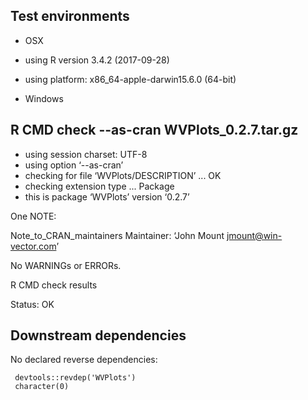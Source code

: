 
## Test environments

  * OSX
  * using R version 3.4.2 (2017-09-28)
  * using platform: x86_64-apple-darwin15.6.0 (64-bit)
 
  * Windows

## R CMD check --as-cran WVPlots_0.2.7.tar.gz

  * using session charset: UTF-8
  * using option ‘--as-cran’
  * checking for file ‘WVPlots/DESCRIPTION’ ... OK
  * checking extension type ... Package
  * this is package ‘WVPlots’ version ‘0.2.7’



One NOTE:

 Note_to_CRAN_maintainers
Maintainer: ‘John Mount <jmount@win-vector.com>’

No WARNINGs or ERRORs.

R CMD check results

Status: OK


## Downstream dependencies

No declared reverse dependencies:

     devtools::revdep('WVPlots')
     character(0)
